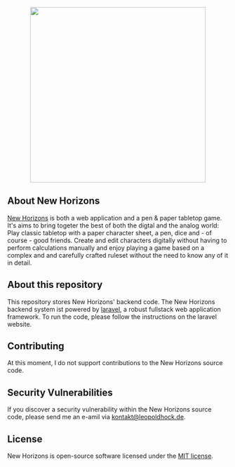 <p align="center"><a href="https://laravel.com" target="_blank"><img src="https://raw.githubusercontent.com/laravel/art/master/logo-lockup/5%20SVG/2%20CMYK/1%20Full%20Color/laravel-logolockup-cmyk-red.svg" width="400"></a></p>

## About New Horizons
<a href=https://www.new-horizons-game.com>New Horizons</a> is both a web application and a pen & paper tabletop game. It's aims to bring togeter the best of both the digtal and the analog world: Play classic tabletop with a paper character sheet, a pen, dice and - of course - good friends. Create and edit characters digitally without having to perform calculations manually and enjoy playing a game based on a complex and and carefully crafted ruleset without the need to know any of it in detail.

## About this repository
This repository stores New Horizons' backend code. The New Horizons backend system ist powered by <a href="https://www.laravel.com">laravel</a>, a robust fullstack web application framework. To run the code, please follow the instructions on the laravel website.

## Contributing

At this moment, I do not support contributions to the New Horizons source code.

## Security Vulnerabilities

If you discover a security vulnerability within the New Horizons source code, please send me an e-amil via <a href="mailto:kontakt@leopoldhock.de">kontakt@leopoldhock.de</a>.

## License

New Horizons is open-source software licensed under the [MIT license](https://opensource.org/licenses/MIT).
